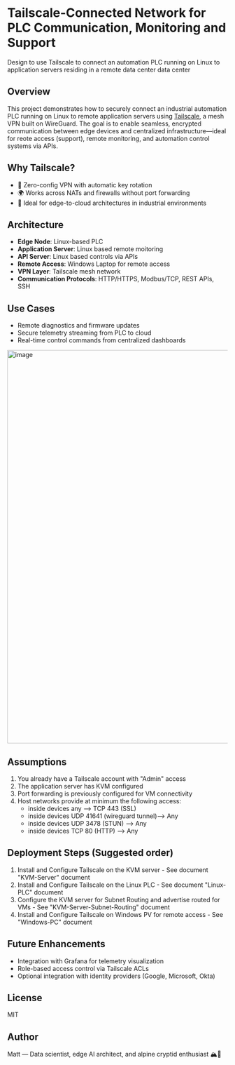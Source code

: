 # Tailscale-Connected Network for PLC Communication, Monitoring and Support 
Design to use Tailscale to connect an automation PLC running on Linux to application servers residing in a remote data center data center

## Overview
This project demonstrates how to securely connect an industrial automation PLC running on Linux to remote application servers using [Tailscale](https://tailscale.com/), a mesh VPN built on WireGuard. The goal is to enable seamless, encrypted communication between edge devices and centralized infrastructure—ideal for reote access (support), remote monitoring, and automation control systems via APIs.

## Why Tailscale?
- 🔐 Zero-config VPN with automatic key rotation
- 🌍 Works across NATs and firewalls without port forwarding
- 🧠 Ideal for edge-to-cloud architectures in industrial environments

## Architecture
- **Edge Node**: Linux-based PLC
- **Application Server**: Linux based remote moitoring
- **API Server**: Linux based controls via APIs
- **Remote Access**: Windows Laptop for remote access
- **VPN Layer**: Tailscale mesh network
- **Communication Protocols**: HTTP/HTTPS, Modbus/TCP, REST APIs, SSH

## Use Cases
- Remote diagnostics and firmware updates
- Secure telemetry streaming from PLC to cloud
- Real-time control commands from centralized dashboards

<img width="2007" height="897" alt="image" src="https://github.com/user-attachments/assets/7254cad8-fdb8-4270-8193-af14b1fd7526" />

## Assumptions
1) You already have a Tailscale account with "Admin" access
2) The application server has KVM configured
3) Port forwarding is previously configured for VM connectivity
4) Host networks provide at minimum the following access:
   - inside devices any --> TCP 443 (SSL)
   - inside devices UDP 41641 (wireguard tunnel)--> Any
   - inside devices UDP 3478 (STUN) --> Any
   - inside devices TCP 80 (HTTP) --> Any

## Deployment Steps (Suggested order)
1) Install and Configure Tailscale on the KVM server - See document "KVM-Server" document
2) Install and Configure Tailscale on the Linux PLC - See document "Linux-PLC" document
3) Configure the KVM server for Subnet Routing and advertise routed for VMs - See "KVM-Server-Subnet-Routing" document
4) Install and Configure Tailscale on Windows PV for remote access - See "Windows-PC" document

## Future Enhancements
- Integration with Grafana for telemetry visualization
- Role-based access control via Tailscale ACLs
- Optional integration with identity providers (Google, Microsoft, Okta)

## License
MIT

## Author
Matt — Data scientist, edge AI architect, and alpine cryptid enthusiast 🏔️👣
